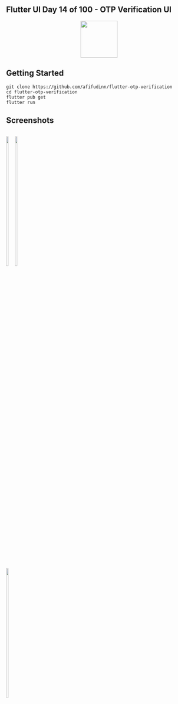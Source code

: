 ## Flutter UI Day 14 of 100 - OTP Verification UI

<p align="center">
  <img src="https://avatars.githubusercontent.com/u/94339143?v=4" width=100/>
</p>

## Getting Started

```
git clone https://github.com/afifudinn/flutter-otp-verification
cd flutter-otp-verification
flutter pub get
flutter run
```

## Screenshots

<p style="float: left;">
  <img src="https://github.com/afifudinn/flutter-otp-verification/blob/main/screenshots/1.png" width="30%"/>
  <img src="https://github.com/afifudinn/flutter-otp-verification/blob/main/screenshots/2.png" width="30%"/>
  <img src="https://github.com/afifudinn/flutter-otp-verification/blob/main/screenshots/3.png" width="30%"/>
</p>
